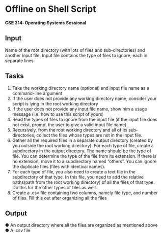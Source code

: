 # Offline on Shell Script
**CSE 314: Operating Systems Sessional**

## Input
Name of the root directory (with lots of files and sub-directories) and another input file. Input file contains the type of files to ignore, each in separate lines.

## Tasks
1. Take the working directory name (optional) and input file name as a command-line argument
2. If the user does not provide any working directory name, consider your script is lying in the root working directory
3. If the user does not provide any input file name, show him a usage message (i.e. how to use this script of yours)
4. Read the types of files to ignore from the input file (if the input file does not exist, prompt the user to give a valid input file name)
5. Recursively, from the root working directory and all of its sub-directories, collect the files whose types are not in the input file.
6. Gather all the required files in a separate output directory (created by you outside the root working directory). For each type of file, create a subdirectory in the output directory. The name should be the type of file. You can determine the type of the file from its extension. If there is no extension, move it to a subdirectory named “others”. You can ignore the duplicate files (files with identical names).
7. For each type of file, you also need to create a text file in the subdirectory of that type. In this file, you need to add the relative paths(path from the root working directory) of all the files of that type. Do this for the other types of files as well.
8. Create a .csv file containing two columns, namely file type, and number of files. Fill this out after organizing all the files

## Output
● An output directory where all the files are organized as mentioned above
● A .csv file